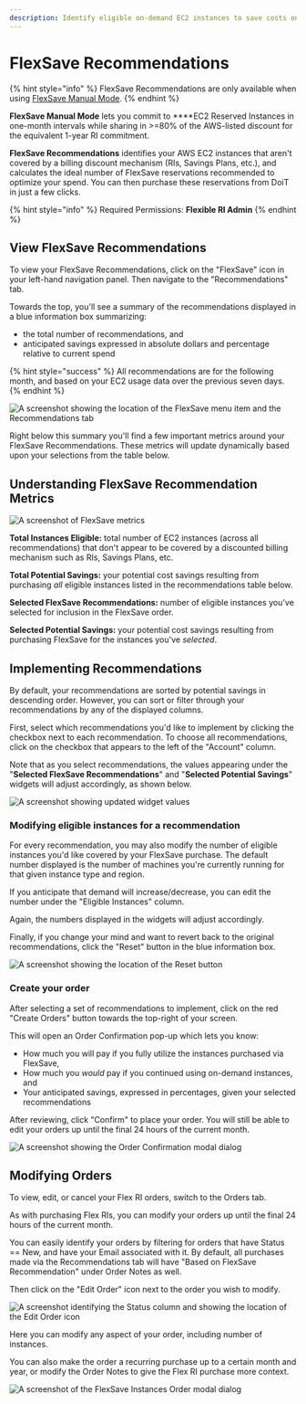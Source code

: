 ```yaml
---
description: Identify eligible on-demand EC2 instances to save costs on.
---
```


# FlexSave Recommendations

{% hint style="info" %}
FlexSave Recommendations are only available when using [FlexSave Manual Mode](overview.md#manual-mode).
{% endhint %}

**FlexSave Manual Mode** lets you commit to ****EC2 Reserved Instances in one-month intervals while sharing in &gt;=80% of the AWS-listed discount for the equivalent 1-year RI commitment.

**FlexSave Recommendations** identifies your AWS EC2 instances that aren't covered by a billing discount mechanism \(RIs, Savings Plans, etc.\), and calculates the ideal number of FlexSave reservations recommended to optimize your spend. You can then purchase these reservations from DoiT in just a few clicks.

{% hint style="info" %}
Required Permissions: **Flexible RI Admin**
{% endhint %}

## View FlexSave Recommendations

To view your FlexSave Recommendations, click on the "FlexSave" icon in your left-hand navigation panel. Then navigate to the "Recommendations" tab.

Towards the top, you'll see a summary of the recommendations displayed in a blue information box summarizing:

* the total number of recommendations, and
* anticipated savings expressed in absolute dollars and percentage relative to current spend

{% hint style="success" %}
All recommendations are for the following month, and based on your EC2 usage data over the previous seven days.
{% endhint %}

![A screenshot showing the location of the _FlexSave_ menu item and the _Recommendations_ tab](../.gitbook/assets/cleanshot-2021-06-22-at-12.28.03.jpg)

Right below this summary you'll find a few important metrics around your FlexSave Recommendations. These metrics will update dynamically based upon your selections from the table below.

## Understanding FlexSave Recommendation Metrics

![A screenshot of FlexSave metrics](<../.gitbook/assets/image (21).png>)

**Total Instances Eligible:** total number of EC2 instances \(across all recommendations\) that don't appear to be covered by a discounted billing mechanism such as RIs, Savings Plans, etc.

**Total Potential Savings:** your potential cost savings resulting from purchasing _all_ eligible instances listed in the recommendations table below.

**Selected FlexSave Recommendations:** number of eligible instances you've selected for inclusion in the FlexSave order.

**Selected Potential Savings:** your potential cost savings resulting from purchasing FlexSave for the instances you've _selected_.

## Implementing Recommendations

By default, your recommendations are sorted by potential savings in descending order. However, you can sort or filter through your recommendations by any of the displayed columns.

First, select which recommendations you'd like to implement by clicking the checkbox next to each recommendation. To choose all recommendations, click on the checkbox that appears to the left of the "Account" column.

Note that as you select recommendations, the values appearing under the "**Selected FlexSave Recommendations**" and "**Selected Potential Savings**" widgets will adjust accordingly, as shown below.

![A screenshot showing updated widget values](../.gitbook/assets/cleanshot-2021-06-22-at-12.30.44.jpg)

### Modifying eligible instances for a recommendation

For every recommendation, you may also modify the number of eligible instances you'd like covered by your FlexSave purchase. The default number displayed is the number of machines you're currently running for that given instance type and region.

If you anticipate that demand will increase/decrease, you can edit the number under the "Eligible Instances" column.

Again, the numbers displayed in the widgets will adjust accordingly.

Finally, if you change your mind and want to revert back to the original recommendations, click the "Reset" button in the blue information box.

![A screenshot showing the location of the _Reset_ button](../.gitbook/assets/cleanshot-2021-06-22-at-12.32.23.jpg)

### Create your order

After selecting a set of recommendations to implement, click on the red "Create Orders" button towards the top-right of your screen.

This will open an Order Confirmation pop-up which lets you know:

* How much you will pay if you fully utilize the instances purchased via FlexSave,
* How much you _would_ pay if you continued using on-demand instances, and
* Your anticipated savings, expressed in percentages, given your selected recommendations

After reviewing, click "Confirm" to place your order. You will still be able to edit your orders up until the final 24 hours of the current month.

![A screenshot showing the _Order Confirmation_ modal dialog](../.gitbook/assets/cleanshot-2021-06-22-at-12.33.33.jpg)

## Modifying Orders

To view, edit, or cancel your Flex RI orders, switch to the Orders tab.

As with purchasing Flex RIs, you can modify your orders up until the final 24 hours of the current month.

You can easily identify your orders by filtering for orders that have Status ==  New, and have your Email associated with it. By default, all purchases made via the Recommendations tab will have "Based on FlexSave Recommendation" under Order Notes as well.

Then click on the "Edit Order" icon next to the order you wish to modify.

![A screenshot identifying the _Status_ column and showing the location of the _Edit Order_ icon](../.gitbook/assets/cleanshot-2021-06-22-at-12.35.09.jpg)

Here you can modify any aspect of your order, including number of instances.

You can also make the order a recurring purchase up to a certain month and year, or modify the Order Notes to give the Flex RI purchase more context.

![A screenshot of the _FlexSave Instances Order_ modal dialog](../.gitbook/assets/cleanshot-2021-06-22-at-12.35.59.jpg)
